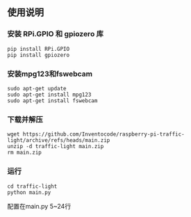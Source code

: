 ## 使用说明

### 安装 RPi.GPIO 和 gpiozero 库
    pip install RPi.GPIO
    pip install gpiozero

### 安装mpg123和fswebcam
    sudo apt-get update
    sudo apt-get install mpg123
    sudo apt-get install fswebcam
### 下载并解压
    wget https://github.com/Inventocode/raspberry-pi-traffic-light/archive/refs/heads/main.zip
    unzip -d traffic-light main.zip
    rm main.zip
### 运行
    cd traffic-light
    python main.py

配置在main.py 5~24行